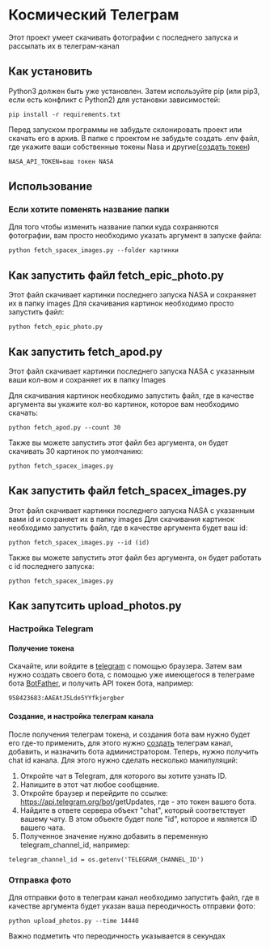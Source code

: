 # Космический Телеграм

Этот проект умеет скачивать фотографии с последнего запуска и рассылать их в телеграм-канал

## Как установить

Python3 должен быть уже установлен. Затем используйте pip (или pip3, если есть конфликт с Python2) для установки зависимостей:

`pip install -r requirements.txt`

Перед запуском программы не забудьте склонировать проект или скачать его в архив. В папке с проектом не забудьте создать .env файл, где укажите ваши собственные токены Nasa и другие([создать токен](https://api.nasa.gov))

`NASA_API_TOKEN=ваш токен NASA`

## Использование

### Если хотите поменять название папки

Для того чтобы изменить название папки куда сохраняются фотографии, вам просто необходимо указать аргумент в запуске файла:

`python fetch_spacex_images.py --folder картинки`

## Как запустить файл fetch_epic_photo.py

Этот файл скачивает картинки последнего запуска NASA и сохранянет их в папку images Для скачивания картинок необходимо просто запустить файл:

`python fetch_epic_photo.py`

## Как запустить fetch_apod.py

Этот файл скачивает картинки последнего запуска NASA с указанным ваши кол-вом и сохраняет их в папку Images

Для скачивания картинок необходимо запустить файл, где в качестве аргумента вы укажите кол-во картинок, которое вам необходимо скачать:

`python fetch_apod.py --count 30`

Также вы можете запустить этот файл без аргумента, он будет скачивать 30 картинок по умолчанию:

`python fetch_spacex_images.py`

## Как запустить файл fetch_spacex_images.py

Этот файл скачивает картинки последнего запуска NASA с указанным вами id и сохраняет их в папку images
Для скачивания картинок необходимо запустить файл, где в качестве аргумента будет ваш id:

`python fetch_spacex_images.py --id (id)`

Также вы можете запустить этот файл без аргумента, он будет работать с id последнего запуска:

`python fetch_spacex_images.py`

## Как запутсить upload_photos.py

### Настройка Telegram

#### Получение токена

Скачайте, или войдите в [telegram](https://web.telegram.im) с помощью браузера. Затем вам нужно создать своего бота, с помощью уже имеющегося в телеграме бота [BotFather](https://t.me/BotFather), и получить API токен бота, например:

`958423683:AAEAtJ5Lde5YYfkjergber`

#### Создание, и настройка телеграм канала

После получения телеграм токена, и создания бота вам нужно будет его где-то применить, для этого нужно [создать](https://skillbox.ru/media/marketing/kak-sozdat-kanal-v-telegram-so-smartfona-i-s-desktopa-instruktsiya-so-skrinshotami/) телеграм канал, добавить, и назначить бота администратором.
Теперь, нужно получить chat id канала. Для этого нужно сделать несколько манипуляций:
1. Откройте чат в Telegram, для которого вы хотите узнать ID.
2. Напишите в этот чат любое сообщение.
3. Откройте браузер и перейдите по ссылке: https://api.telegram.org/bot<token>/getUpdates, где <token> - это токен вашего бота.
4. Найдите в ответе сервера объект "chat", который соответствует вашему чату. В этом объекте будет поле "id", которое и является ID вашего чата.
5. Полученное значение нужно добавить в переменную telegram_channel_id, например:

`telegram_channel_id = os.getenv('TELEGRAM_CHANNEL_ID')`

### Отправка фото

Для отправки фото в телеграм канал необходимо запустить файл, где в качестве аргумента будет указан ваша переодичность отправки фото:

`python upload_photos.py --time 14440`

Важно подметить что переодичность указывается в секундах
